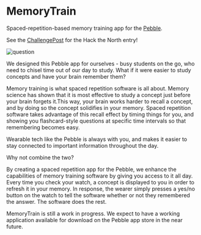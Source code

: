 MemoryTrain
===========

Spaced-repetition-based memory training app for the [Pebble](https://getpebble.com/).

See the [ChallengePost](http://challengepost.com/software/memorytime) for the Hack the North entry!

![question](http://s3.amazonaws.com/challengepost/photos/production/software_photos/000/161/905/datas/xlarge.png?1411309535)

We designed this Pebble app for ourselves - busy students on the go, who need to chisel time out of our day to study. What if it were easier to study concepts and have your brain remember them?

Memory training is what spaced repetition software is all about. Memory science has shown that it is most effective to study a concept just before your brain forgets it.This way, your brain works harder to recall a concept, and by doing so the concept solidifies in your memory. Spaced repetition software takes advantage of this recall effect by timing things for you, and showing you flashcard-style questions at specific time intervals so that remembering becomes easy.

Wearable tech like the Pebble is always with you, and makes it easier to stay connected to important information throughout the day.

Why not combine the two?

By creating a spaced repetition app for the Pebble, we enhance the capabilities of memory training software by giving you access to it all day. Every time you check your watch, a concept is displayed to you in order to refresh it in your memory. In response, the wearer simply presses a yes/no button on the watch to tell the software whether or not they remembered the answer. The software does the rest.

MemoryTrain is still a work in progress.
We expect to have a working application available for download on the Pebble app store in the near future.
